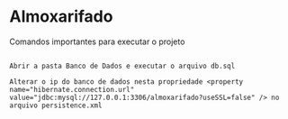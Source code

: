 # Almoxarifado

Comandos importantes para executar o projeto

```

Abrir a pasta Banco de Dados e executar o arquivo db.sql

Alterar o ip do banco de dados nesta propriedade <property name="hibernate.connection.url" value="jdbc:mysql://127.0.0.1:3306/almoxarifado?useSSL=false" /> no arquivo persistence.xml
